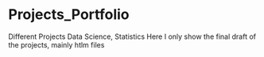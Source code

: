 # Projects_Portfolio
Different Projects Data Science, Statistics
Here I only show the final draft of the projects, mainly htlm files
